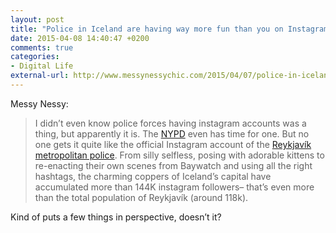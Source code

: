 ```yaml
---
layout: post
title: "Police in Iceland are having way more fun than you on Instagram"
date: 2015-04-08 14:40:47 +0200
comments: true
categories: 
- Digital Life
external-url: http://www.messynessychic.com/2015/04/07/police-in-iceland-are-having-way-more-fun-than-you-on-instagram/
---
```


Messy Nessy:

> I didn’t even know police forces having instagram accounts was a thing, but apparently it is. The [NYPD](https://instagram.com/officialnypd/) even has time for one. But no one gets it quite like the official Instagram account of the [Reykjavík metropolitan police](https://instagram.com/logreglan/). From silly selfless, posing with adorable kittens to re-enacting their own scenes from Baywatch and using all the right hashtags, the charming coppers of Iceland’s capital have accumulated more than 144K instagram followers– that’s even more than the total population of Reykjavík (around 118k).

Kind of puts a few things in perspective, doesn’t it?
